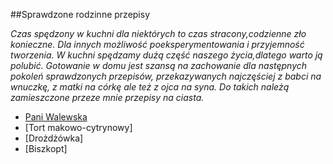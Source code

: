 ##Sprawdzone rodzinne przepisy

*Czas spędzony w kuchni dla niektórych to czas stracony,codzienne zło konieczne. Dla innych możliwość poeksperymentowania  i przyjemność tworzenia. W kuchni spędzamy dużą część naszego życia,dlatego warto ją polubić. Gotowanie w domu jest szansą na zachowanie dla następnych pokoleń sprawdzonych przepisów, przekazywanych najczęściej z babci na wnuczkę, z matki na córkę ale też z ojca na syna. Do takich należą zamieszczone przeze mnie przepisy na ciasta.*  
* [Pani Walewska](https://github.com/henia2064/favourite/blob/master/titbit.md)
* [Tort makowo-cytrynowy]
* [Drożdżówka]
* [Biszkopt]

